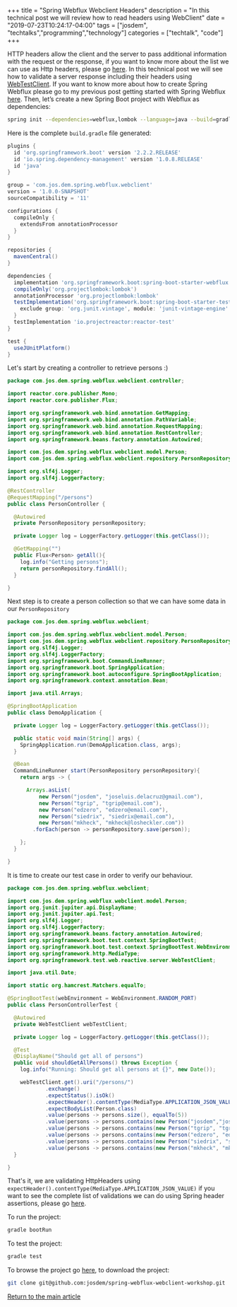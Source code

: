 +++
title =  "Spring Webflux Webclient Headers"
description = "In this technical post we will review how to read headers using WebClient"
date = "2019-07-23T10:24:17-04:00"
tags = ["josdem", "techtalks","programming","technology"]
categories = ["techtalk", "code"]
+++

HTTP headers allow the client and the server to pass additional information with the request or the response, if you want to know more about the list we can use as Http headers, please go [here](https://en.wikipedia.org/wiki/List_of_HTTP_header_fields#Field_names). In this technical post we will see how to validate a server response including their headers using [WebTestClient](https://docs.spring.io/spring/docs/current/javadoc-api/org/springframework/test/web/reactive/server/WebTestClient.html). If you want to know more about how to create Spring Webflux please go to my previous post getting started with Spring Webflux [here](/techtalk/spring/spring_webflux_basics). Then, let’s create a new Spring Boot project with Webflux as dependencies:

```bash
spring init --dependencies=webflux,lombok --language=java --build=gradle spring-webflux-webclient-workshop
```

Here is the complete `build.gradle` file generated:

```groovy
plugins {
  id 'org.springframework.boot' version '2.2.2.RELEASE'
  id 'io.spring.dependency-management' version '1.0.8.RELEASE'
  id 'java'
}

group = 'com.jos.dem.spring.webflux.webclient'
version = '1.0.0-SNAPSHOT'
sourceCompatibility = '11'

configurations {
  compileOnly {
    extendsFrom annotationProcessor
  }
}

repositories {
  mavenCentral()
}

dependencies {
  implementation 'org.springframework.boot:spring-boot-starter-webflux'
  compileOnly('org.projectlombok:lombok')
  annotationProcessor 'org.projectlombok:lombok'
  testImplementation('org.springframework.boot:spring-boot-starter-test') {
    exclude group: 'org.junit.vintage', module: 'junit-vintage-engine'
  }
  testImplementation 'io.projectreactor:reactor-test'
}

test {
  useJUnitPlatform()
}
```

Let's start by creating a controller to retrieve persons :)

```java
package com.jos.dem.spring.webflux.webclient.controller;

import reactor.core.publisher.Mono;
import reactor.core.publisher.Flux;

import org.springframework.web.bind.annotation.GetMapping;
import org.springframework.web.bind.annotation.PathVariable;
import org.springframework.web.bind.annotation.RequestMapping;
import org.springframework.web.bind.annotation.RestController;
import org.springframework.beans.factory.annotation.Autowired;

import com.jos.dem.spring.webflux.webclient.model.Person;
import com.jos.dem.spring.webflux.webclient.repository.PersonRepository;

import org.slf4j.Logger;
import org.slf4j.LoggerFactory;

@RestController
@RequestMapping("/persons")
public class PersonController {

  @Autowired
  private PersonRepository personRepository;

  private Logger log = LoggerFactory.getLogger(this.getClass());

  @GetMapping("")
  public Flux<Person> getAll(){
    log.info("Getting persons");
    return personRepository.findAll();
  }

}
```

Next step is to create a person collection so that we can have some data in our `PersonRepository`

```java
package com.jos.dem.spring.webflux.webclient;

import com.jos.dem.spring.webflux.webclient.model.Person;
import com.jos.dem.spring.webflux.webclient.repository.PersonRepository;
import org.slf4j.Logger;
import org.slf4j.LoggerFactory;
import org.springframework.boot.CommandLineRunner;
import org.springframework.boot.SpringApplication;
import org.springframework.boot.autoconfigure.SpringBootApplication;
import org.springframework.context.annotation.Bean;

import java.util.Arrays;

@SpringBootApplication
public class DemoApplication {

  private Logger log = LoggerFactory.getLogger(this.getClass());

  public static void main(String[] args) {
    SpringApplication.run(DemoApplication.class, args);
  }

  @Bean
  CommandLineRunner start(PersonRepository personRepository){
    return args -> {

      Arrays.asList(
          new Person("josdem", "joseluis.delacruz@gmail.com"),
          new Person("tgrip", "tgrip@email.com"),
          new Person("edzero", "edzero@email.com"),
          new Person("siedrix", "siedrix@email.com"),
          new Person("mkheck", "mkheck@losheckler.com"))
        .forEach(person -> personRepository.save(person));

    };
  }

}
```

It is time to create our test case in order to verify our behaviour.

```java
package com.jos.dem.spring.webflux.webclient;

import com.jos.dem.spring.webflux.webclient.model.Person;
import org.junit.jupiter.api.DisplayName;
import org.junit.jupiter.api.Test;
import org.slf4j.Logger;
import org.slf4j.LoggerFactory;
import org.springframework.beans.factory.annotation.Autowired;
import org.springframework.boot.test.context.SpringBootTest;
import org.springframework.boot.test.context.SpringBootTest.WebEnvironment;
import org.springframework.http.MediaType;
import org.springframework.test.web.reactive.server.WebTestClient;

import java.util.Date;

import static org.hamcrest.Matchers.equalTo;

@SpringBootTest(webEnvironment = WebEnvironment.RANDOM_PORT)
public class PersonControllerTest {

  @Autowired
  private WebTestClient webTestClient;

  private Logger log = LoggerFactory.getLogger(this.getClass());

  @Test
  @DisplayName("Should get all of persons")
  public void shouldGetAllPersons() throws Exception {
    log.info("Running: Should get all persons at {}", new Date());

    webTestClient.get().uri("/persons/")
            .exchange()
            .expectStatus().isOk()
            .expectHeader().contentType(MediaType.APPLICATION_JSON_VALUE)
            .expectBodyList(Person.class)
            .value(persons -> persons.size(), equalTo(5))
            .value(persons -> persons.contains(new Person("josdem","joseluis.delacruz@gmail.com")))
            .value(persons -> persons.contains(new Person("tgrip", "tgrip@email.com")))
            .value(persons -> persons.contains(new Person("edzero", "edzero@email.com")))
            .value(persons -> persons.contains(new Person("siedrix", "siedrix@email.com")))
            .value(persons -> persons.contains(new Person("mkheck", "mkheck@losheckler.com")));
  }

}
```

That's it, we are validating HttpHeaders using `expectHeader().contentType(MediaType.APPLICATION_JSON_VALUE)` if you want to see the complete list of validations we can do using Spring header assertions, please go [here](https://docs.spring.io/spring/docs/current/javadoc-api/org/springframework/test/web/reactive/server/HeaderAssertions.html).

To run the project:

```bash
gradle bootRun
```

To test the project:

```bash
gradle test
```

To browse the project go [here](https://github.com/josdem/spring-webflux-webclient-workshop), to download the project:

```bash
git clone git@github.com:josdem/spring-webflux-webclient-workshop.git
```


[Return to the main article](/techtalk/spring#Spring_Boot_Reactive)
